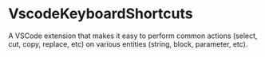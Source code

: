 # VscodeKeyboardShortcuts

A VSCode extension that makes it easy to perform common actions (select, cut, copy, replace, etc) on various entities (string, block, parameter, etc).